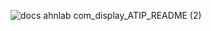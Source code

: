 ![docs ahnlab com_display_ATIP_README (2)](https://github.com/n0ming/Twitter/assets/132183887/37b8c771-e1da-403e-88ab-17320a06ccae)
